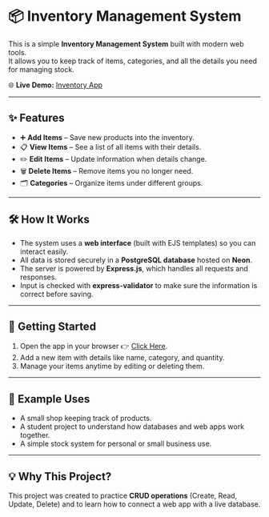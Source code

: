 # 📦 Inventory Management System  

This is a simple **Inventory Management System** built with modern web tools.  
It allows you to keep track of items, categories, and all the details you need for managing stock.  

🌐 **Live Demo:** [Inventory App](https://legendpaul-inventory.onrender.com/)  

---

## ✨ Features  
- ➕ **Add Items** – Save new products into the inventory.  
- 📋 **View Items** – See a list of all items with their details.  
- ✏️ **Edit Items** – Update information when details change.  
- 🗑️ **Delete Items** – Remove items you no longer need.  
- 🗂️ **Categories** – Organize items under different groups.  

---

## 🛠️ How It Works  
- The system uses a **web interface** (built with EJS templates) so you can interact easily.  
- All data is stored securely in a **PostgreSQL database** hosted on **Neon**.  
- The server is powered by **Express.js**, which handles all requests and responses.  
- Input is checked with **express-validator** to make sure the information is correct before saving.  

---

## 🚀 Getting Started  
1. Open the app in your browser 👉 [Click Here](https://legendpaul-inventory.onrender.com/).  
2. Add a new item with details like name, category, and quantity.  
3. Manage your items anytime by editing or deleting them.  

---

## 📌 Example Uses  
- A small shop keeping track of products.  
- A student project to understand how databases and web apps work together.  
- A simple stock system for personal or small business use.  

---

## 💡 Why This Project?  
This project was created to practice **CRUD operations** (Create, Read, Update, Delete) and to learn how to connect a web app with a live database.  

